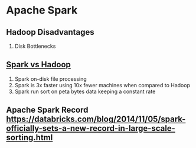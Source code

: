 # Apache Spark

## Hadoop Disadvantages
1) Disk Bottlenecks

## [Spark vs Hadoop](./imgs/spark-hadoop-comparison.png)
1) Spark on-disk file processing 
2) Spark is 3x faster using 10x fewer machines when compared to Hadoop
3) Spark run sort on peta bytes data keeping a constant rate 

## Apache Spark Record https://databricks.com/blog/2014/11/05/spark-officially-sets-a-new-record-in-large-scale-sorting.html

